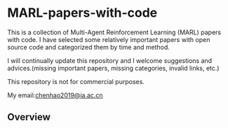 # MARL-papers-with-code
This is a collection of Multi-Agent Reinforcement Learning (MARL) papers with code. I have selected some relatively important papers with open source code and categorized them by time and method.

I will continually update this repository and I welcome suggestions and advices.(missing important papers, missing categories, invalid links, etc.)

This repository is not for commercial purposes.

My email:chenhao2019@ia.ac.cn

## Overview









